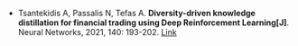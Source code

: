 * Tsantekidis A, Passalis N, Tefas A. <b>Diversity-driven knowledge distillation for financial trading using Deep Reinforcement Learning[J]</b>. Neural Networks, 2021, 140: 193-202. [Link](https://www.sciencedirect.com/science/article/pii/S0893608021000769)